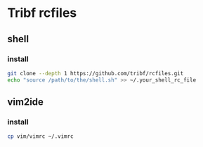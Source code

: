 # Tribf rcfiles

## shell
### install
```bash
git clone --depth 1 https://github.com/tribf/rcfiles.git
echo "source /path/to/the/shell.sh" >> ~/.your_shell_rc_file
```

## vim2ide
### install
```bash
cp vim/vimrc ~/.vimrc
```
